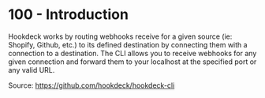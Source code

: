 # 100 - Introduction

Hookdeck works by routing webhooks receive for a given source (ie: Shopify, Github, etc.) to its defined destination by connecting them with a connection to a destination. The CLI allows you to receive webhooks for any given connection and forward them to your localhost at the specified port or any valid URL.

Source: https://github.com/hookdeck/hookdeck-cli
